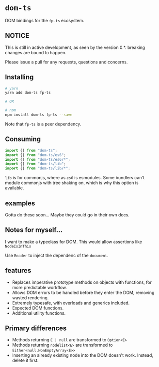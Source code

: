 # `dom-ts`

DOM bindings for the `fp-ts` ecosystem.

## NOTICE

This is still in active development, as seen by the version 0.\*. breaking changes are bound to happen.

Please issue a pull for any requests, questions and concerns.

## Installing

```sh
# yarn
yarn add dom-ts fp-ts

# OR

# npm
npm install dom-ts fp-ts --save
```

Note that `fp-ts` is a peer dependency.

## Consuming

```ts
import {} from "dom-ts";
import {} from "dom-ts/es6";
import {} from "dom-ts/es6/*";
import {} from "dom-ts/lib";
import {} from "dom-ts/lib/*";
```

`lib` is for commonjs, where as `es6` is esmodules.
Some bundlers can't module commonjs with tree shaking on, which is why this option is available.

## examples

Gotta do these soon... Maybe they could go in their own docs.

## Notes for myself...

I want to make a typeclass for DOM.
This would allow assertions like `NodeIsInThis`

Use `Reader` to inject the dependenc of the `document`.

## features

- Replaces imperative prototype methods on objects with functions, for more predictable workflow.
- Allows DOM errors to be handled before they enter the DOM, removing wasted rendering.
- Extremely typesafe, with overloads and generics included.
- Expected DOM functions.
- Additional utility functions.

## Primary differences

- Methods returning `E | null` are transformed to `Option<E>`
- Methods returning `nodelist<E>` are transformed to `Either<null,NonEmptyArray<E>>`
- Inserting an already existing node into the DOM doesn't work. Instead, delete it first.
